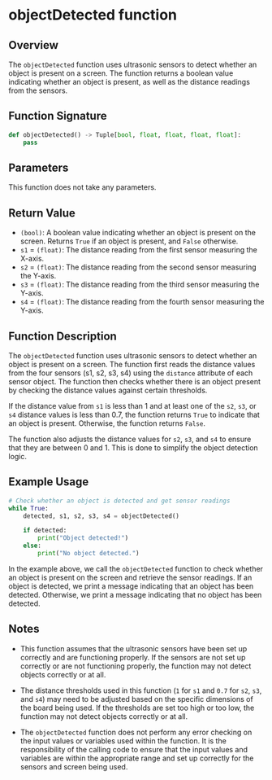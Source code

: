 # objectDetected function

## Overview

The `objectDetected` function uses ultrasonic sensors to detect whether an object is present on a screen. The function returns a boolean value indicating whether an object is present, as well as the distance readings from the sensors.

## Function Signature

```py
def objectDetected() -> Tuple[bool, float, float, float, float]:
    pass
```

## Parameters

This function does not take any parameters.

## Return Value

- `(bool)`: A boolean value indicating whether an object is present on the screen. Returns `True` if an object is present, and `False` otherwise.
- `s1` = `(float)`: The distance reading from the first sensor measuring the X-axis.
- `s2` = `(float)`: The distance reading from the second sensor measuring the Y-axis.
- `s3` = `(float)`: The distance reading from the third sensor measuring the Y-axis.
- `s4` = `(float)`: The distance reading from the fourth sensor measuring the Y-axis.

## Function Description

The `objectDetected` function uses ultrasonic sensors to detect whether an object is present on a screen. The function first reads the distance values from the four sensors (s1, s2, s3, s4) using the `distance` attribute of each sensor object. The function then checks whether there is an object present by checking the distance values against certain thresholds.

If the distance value from `s1` is less than 1 and at least one of the `s2`, `s3`, or `s4` distance values is less than 0.7, the function returns `True` to indicate that an object is present. Otherwise, the function returns `False`.

The function also adjusts the distance values for `s2`, `s3`, and `s4` to ensure that they are between 0 and 1. This is done to simplify the object detection logic.

## Example Usage

```py
# Check whether an object is detected and get sensor readings
while True:
    detected, s1, s2, s3, s4 = objectDetected()

    if detected:
        print("Object detected!")
    else:
        print("No object detected.")
```

In the example above, we call the `objectDetected` function to check whether an object is present on the screen and retrieve the sensor readings. If an object is detected, we print a message indicating that an object has been detected. Otherwise, we print a message indicating that no object has been detected.

## Notes

- This function assumes that the ultrasonic sensors have been set up correctly and are functioning properly. If the sensors are not set up correctly or are not functioning properly, the function may not detect objects correctly or at all.

- The distance thresholds used in this function (`1` for `s1` and `0.7` for `s2`, `s3`, and `s4`) may need to be adjusted based on the specific dimensions of the board being used. If the thresholds are set too high or too low, the function may not detect objects correctly or at all.

- The `objectDetected` function does not perform any error checking on the input values or variables used within the function. It is the responsibility of the calling code to ensure that the input values and variables are within the appropriate range and set up correctly for the sensors and screen being used.

